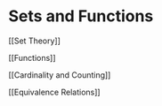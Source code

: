 # Sets and Functions

[[Set Theory]]

[[Functions]]

[[Cardinality and Counting]]

[[Equivalence Relations]]
